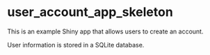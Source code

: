 # user_account_app_skeleton

This is an example Shiny app that allows users to create an account. 

User information is stored in a SQLite database.
